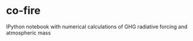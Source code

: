 co-fire
=======

IPython notebook with numerical calculations of GHG radiative forcing and atmospheric mass
